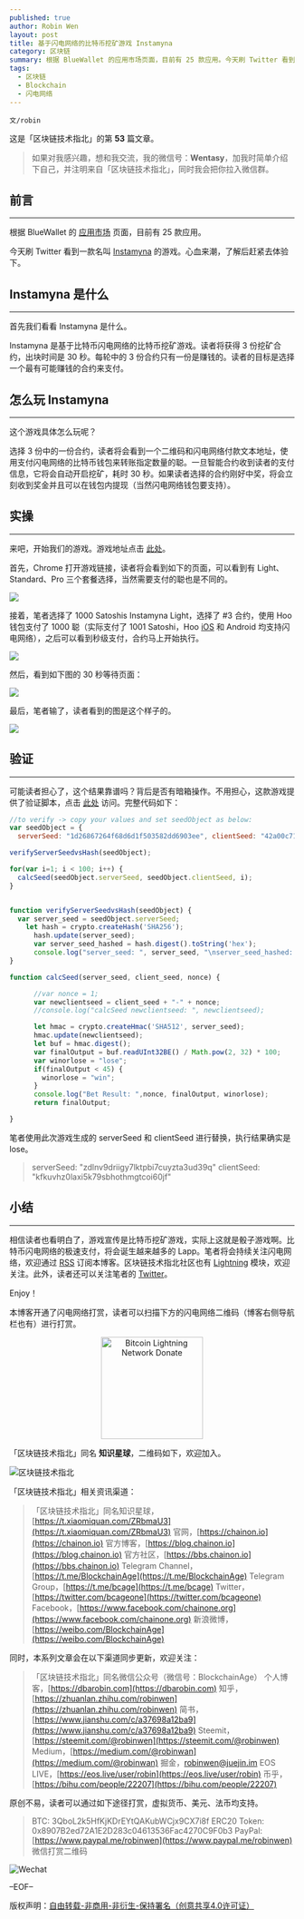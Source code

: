 ```yaml
---
published: true
author: Robin Wen
layout: post
title: 基于闪电网络的比特币挖矿游戏 Instamyna
category: 区块链
summary: 根据 BlueWallet 的应用市场页面，目前有 25 款应用。今天刷 Twitter 看到一款名叫 Instamyna 的游戏。心血来潮，了解后赶紧去体验下。相信读者也看明白了，游戏宣传是比特币挖矿游戏，实际上这就是骰子游戏啊。比特币闪电网络的极速支付，将会诞生越来越多的 Lapp。笔者将会持续关注闪电网络，欢迎通过 RSS 订阅本博客。此外，读者还可以关注笔者的 Twitter。
tags:
  - 区块链
  - Blockchain
  - 闪电网络
---
```


`文/robin`

这是「区块链技术指北」的第 **53** 篇文章。

> 如果对我感兴趣，想和我交流，我的微信号：**Wentasy**，加我时简单介绍下自己，并注明来自「区块链技术指北」，同时我会把你拉入微信群。

## 前言
***

根据 BlueWallet 的 [应用市场](https://bluewallet.io/marketplace) 页面，目前有 25 款应用。

今天刷 Twitter 看到一款名叫 [Instamyna](https://ice3x.co.za/ln-game-instamyna) 的游戏。心血来潮，了解后赶紧去体验下。

## Instamyna 是什么
***

首先我们看看 Instamyna 是什么。

Instamyna 是基于比特币闪电网络的比特币挖矿游戏。读者将获得 3 份挖矿合约，出块时间是 30 秒。每轮中的 3 份合约只有一份是赚钱的。读者的目标是选择一个最有可能赚钱的合约来支付。

## 怎么玩 Instamyna
***

这个游戏具体怎么玩呢？

选择 3 份中的一份合约，读者将会看到一个二维码和闪电网络付款文本地址，使用支付闪电网络的比特币钱包来转账指定数量的聪。一旦智能合约收到读者的支付信息，它将会自动开启挖矿，耗时 30 秒。如果读者选择的合约刚好中奖，将会立刻收到奖金并且可以在钱包内提现（当然闪电网络钱包要支持）。

## 实操
***

来吧，开始我们的游戏。游戏地址点击 [此处](https://ice3x.co.za/cryptocurrency-games/instamyna-bitcoin-lightning-game/)。

首先，Chrome 打开游戏链接，读者将会看到如下的页面，可以看到有 Light、Standard、Pro 三个套餐选择，当然需要支付的聪也是不同的。

![](https://cdn.wenguobing.com/qpm59gZ.png)

接着，笔者选择了 1000 Satoshis Instamyna Light，选择了 #3 合约，使用 Hoo 钱包支付了 1000 聪（实际支付了 1001 Satoshi，Hoo [iOS](https://dbarobin.com/2019/03/22/lightning-network-hoo-ios) 和 Android 均支持闪电网络），之后可以看到秒级支付，合约马上开始执行。

![](https://cdn.wenguobing.com/rwpML8n.png)

然后，看到如下图的 30 秒等待页面：

![](https://cdn.wenguobing.com/u3oZJLI.png)

最后，笔者输了，读者看到的图是这个样子的。

![](https://cdn.wenguobing.com/vbwwdTU.png)

## 验证
***

可能读者担心了，这个结果靠谱吗？背后是否有暗箱操作。不用担心，这款游戏提供了验证脚本，点击 [此处](https://repl.it/@citlayik/tcmverify) 访问。完整代码如下：

``` js
//to verify -> copy your values and set seedObject as below:
var seedObject = {
  serverSeed: "1d26867264f68d6d1f503582dd6903ee", clientSeed: "42a00c71f192f75fca40fbf83b0cf8d3"};

verifyServerSeedvsHash(seedObject);

for(var i=1; i < 100; i++) {
  calcSeed(seedObject.serverSeed, seedObject.clientSeed, i);
}


function verifyServerSeedvsHash(seedObject) {
  var server_seed = seedObject.serverSeed;
    let hash = crypto.createHash('SHA256');
      hash.update(server_seed);
      var server_seed_hashed = hash.digest().toString('hex');
      console.log("server_seed: ", server_seed, "\nserver_seed_hashed: ", server_seed_hashed);
}

function calcSeed(server_seed, client_seed, nonce) {

      //var nonce = 1;
      var newclientseed = client_seed + "-" + nonce;
      //console.log("calcSeed newclientseed: ", newclientseed);

      let hmac = crypto.createHmac('SHA512', server_seed);
      hmac.update(newclientseed);
      let buf = hmac.digest();
      var finalOutput = buf.readUInt32BE() / Math.pow(2, 32) * 100;
      var winorlose = "lose";
      if(finalOutput < 45) {
        winorlose = "win";
      } 
      console.log("Bet Result: ",nonce, finalOutput, winorlose);
      return finalOutput;

}
```

笔者使用此次游戏生成的 serverSeed 和 clientSeed 进行替换，执行结果确实是 lose。

> serverSeed: "zdlnv9driigy7lktpbi7cuyzta3ud39q"
> clientSeed: "kfkuvhz0laxi5k79sbhothmgtcoi60jf"

## 小结
***

相信读者也看明白了，游戏宣传是比特币挖矿游戏，实际上这就是骰子游戏啊。比特币闪电网络的极速支付，将会诞生越来越多的 Lapp。笔者将会持续关注闪电网络，欢迎通过 [RSS](https://dbarobin.com/feed.xm) 订阅本博客。区块链技术指北社区也有 [Lightning](https://bbs.chainon.io/t/lightning) 模块，欢迎关注。此外，读者还可以关注笔者的 [Twitter](https://twitter.com/vrwio)。

Enjoy！

本博客开通了闪电网络打赏，读者可以扫描下方的闪电网络二维码（博客右侧导航栏也有）进行打赏。

<center><img title="Bitcoin Lightning Network Donate" width="180" height="180" src="https://lnd.hoo.com/api/generate?openid=TruSwjrK2q57V484Tf0u&isimg=1" alt="Bitcoin Lightning Network Donate"/></center>

「区块链技术指北」同名 **知识星球**，二维码如下，欢迎加入。

![区块链技术指北](https://cdn.wenguobing.com/3YzonTR.png)

「区块链技术指北」相关资讯渠道：

> 「区块链技术指北」同名知识星球，[https://t.xiaomiquan.com/ZRbmaU3](https://t.xiaomiquan.com/ZRbmaU3)
> 官网，[https://chainon.io](https://chainon.io)
> 官方博客，[https://blog.chainon.io](https://blog.chainon.io)
> 官方社区，[https://bbs.chainon.io](https://bbs.chainon.io)
> Telegram Channel，[https://t.me/BlockchainAge](https://t.me/BlockchainAge)
> Telegram Group，[https://t.me/bcage](https://t.me/bcage)
> Twitter，[https://twitter.com/bcageone](https://twitter.com/bcageone)
> Facebook，[https://www.facebook.com/chainone.org](https://www.facebook.com/chainone.org)
> 新浪微博，[https://weibo.com/BlockchainAge](https://weibo.com/BlockchainAge)

同时，本系列文章会在以下渠道同步更新，欢迎关注：

> 「区块链技术指北」同名微信公众号（微信号：BlockchainAge）
> 个人博客，[https://dbarobin.com](https://dbarobin.com)
> 知乎，[https://zhuanlan.zhihu.com/robinwen](https://zhuanlan.zhihu.com/robinwen)
> 简书，[https://www.jianshu.com/c/a37698a12ba9](https://www.jianshu.com/c/a37698a12ba9)
> Steemit，[https://steemit.com/@robinwen](https://steemit.com/@robinwen)
> Medium，[https://medium.com/@robinwan](https://medium.com/@robinwan)
> 掘金，[robinwen@juejin.im](https://juejin.im/user/5673ccae60b2260ee435f89a/posts)
> EOS LIVE，[https://eos.live/user/robin](https://eos.live/user/robin)
> 币乎，[https://bihu.com/people/22207](https://bihu.com/people/22207)

原创不易，读者可以通过如下途径打赏，虚拟货币、美元、法币均支持。

> BTC: 3QboL2k5HfKjKDrEYtQAKubWCjx9CX7i8f
> ERC20 Token: 0x8907B2ed72A1E2D283c04613536Fac4270C9F0b3
> PayPal: [https://www.paypal.me/robinwen](https://www.paypal.me/robinwen)
> 微信打赏二维码

![Wechat](https://cdn.wenguobing.com/SzoNl5b.jpg)

–EOF–

版权声明：[自由转载-非商用-非衍生-保持署名（创意共享4.0许可证）](http://creativecommons.org/licenses/by-nc-nd/4.0/deed.zh)
